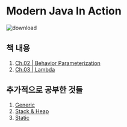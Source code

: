 Modern Java In Action
=====================
![download](https://github.com/twkwon0417/TIL/assets/91003152/586038cf-851f-4166-8a1c-45f941f31ad2)

책 내용
---------
1. <a href="https://github.com/twkwon0417/TIL/blob/main/Book/ModernJavaInAction/Ch.2.md" target="_blank"> Ch.02 | Behavior Parameterization </a>
2. <a href="https://github.com/twkwon0417/TIL/blob/main/Book/ModernJavaInAction/Ch3_Lambda.md" target="_blank"> Ch.03 | Lambda </a>

추가적으로 공부한 것들
------------------
1. <a href="https://github.com/twkwon0417/TIL/blob/main/Book/ModernJavaInAction/%3CGeneric%3E.md" target="_blank"> Generic </a>
2. <a href="https://github.com/twkwon0417/TIL/blob/main/Book/ModernJavaInAction/Stack%26Heap.md" target="_blank"> Stack & Heap </a>
3. <a href="https://github.com/twkwon0417/TIL/blob/main/Book/ModernJavaInAction/Static.md" target="_blank"> Static </a>
